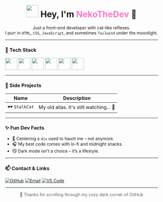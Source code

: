 
<!--
**NekoTheDev/NekoTheDev** is a ✨ _special_ ✨ repository because its `README.md` (this file) appears on your GitHub profile.

Here are some ideas to get you started:

- 🔭 I’m currently working on ...
- 🌱 I’m currently learning ...
- 👯 I’m looking to collaborate on ...
- 🤔 I’m looking for help with ...
- 💬 Ask me about ...
- 📫 How to reach me: ...
- 😄 Pronouns: ...
- ⚡ Fun fact: ...
-->


<h1 align="center">
  <img src="https://media.giphy.com/media/JIX9t2j0ZTN9S/giphy.gif" width="40">
  Hey, I'm <span style="color:#ff79c6;">NekoTheDev</span> 🐾
</h1>

<p align="center">
  Just a front-end developer with cat-like reflexes.<br>
  I purr in <code>HTML</code>, <code>CSS</code>, <code>JavaScript</code>, and sometimes <code>Tailwind</code> under the moonlight.
</p>

---

### 🌌 Tech Stack

<p>
  <img src="https://img.icons8.com/?size=100&id=CMVEhOBzk3Zp&format=png&color=000000" width="40"/>
  <img src="https://img.icons8.com/?size=100&id=5cVdiiKKi0vX&format=png&color=000000" width="40"/>
  <img src="https://img.icons8.com/?size=100&id=V6HShIzw21x7&format=png&color=000000" width="40"/>
  <img src="https://img.icons8.com/?size=100&id=t4YbEbA834uH&format=png&color=000000" width="40"/>
  <img src="https://img.icons8.com/?size=100&id=FnnFuAIw4e8j&format=png&color=000000" width="40"/>
  <img src="https://img.icons8.com/?size=100&id=xBKl2pdJg5kk&format=png&color=000000" width="40"/>
</p>

---

### 🧪 Side Projects

| Name | Description |
|------|-------------|
| 🕶 `StalkCat` | My old alias. It's still watching... 👀 |

---

### ✨ Fun Dev Facts

- 🐾 Centering a `div` used to haunt me – not anymore.
- 🎧 My best code comes with lo-fi and midnight snacks.
- 😼 Dark mode isn’t a choice – it’s a lifestyle.

---

### 📫 Contact & Links

[![GitHub](https://img.shields.io/badge/GitHub-@NekoDev-181717?style=flat&logo=github)](https://github.com/NekoTheDev)
[![Email](https://img.shields.io/badge/email-neko.dev%40example.com-ff79c6?style=flat&logo=gmail)](mailto:mtmn261509@gmail.com)
[![VS Code](https://img.shields.io/badge/Editor-VSCode-007ACC?style=flat&logo=visualstudiocode)](https://code.visualstudio.com/)

---

<p align="center" style="color:#666;">
  🖤 Thanks for scrolling through my cozy dark corner of GitHub
</p>
